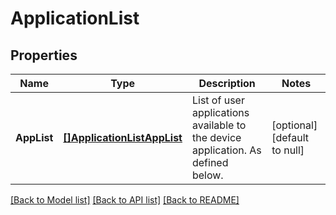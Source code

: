 # ApplicationList

## Properties
Name | Type | Description | Notes
------------ | ------------- | ------------- | -------------
**AppList** | [**[]ApplicationListAppList**](ApplicationList_appList.md) | List of user applications available to the device application. As defined below. | [optional] [default to null]

[[Back to Model list]](../README.md#documentation-for-models) [[Back to API list]](../README.md#documentation-for-api-endpoints) [[Back to README]](../README.md)


